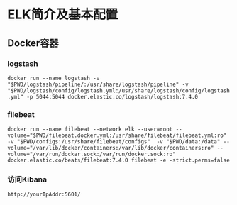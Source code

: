 # ELK简介及基本配置



## Docker容器



### logstash

`docker run --name logstash -v "$PWD/logstash/pipeline/:/usr/share/logstash/pipeline" -v "$PWD/logstash/config/logstash.yml:/usr/share/logstash/config/logstash.yml" -p 5044:5044 docker.elastic.co/logstash/logstash:7.4.0`

### filebeat

`docker run --name filebeat --network elk --user=root --volume="$PWD/filebeat.docker.yml:/usr/share/filebeat/filebeat.yml:ro" -v "$PWD/configs:/usr/share/filebeat/configs"  -v "$PWD/data:/data" --volume="/var/lib/docker/containers:/var/lib/docker/containers:ro" --volume="/var/run/docker.sock:/var/run/docker.sock:ro" docker.elastic.co/beats/filebeat:7.4.0 filebeat -e -strict.perms=false`


### 访问Kibana

`http://yourIpAddr:5601/`